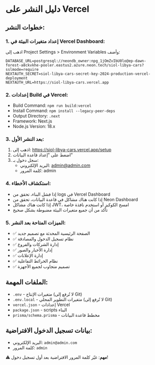 # دليل النشر على Vercel

## خطوات النشر:

### 1. إعداد متغيرات البيئة في Vercel Dashboard:
اذهب إلى Project Settings > Environment Variables وأضف:

```
DATABASE_URL=postgresql://neondb_owner:npg_1jOmZvIbU0lo@ep-dawn-forest-a8ckvkhe-pooler.eastus2.azure.neon.tech/siol-libya-cars?sslmode=require
NEXTAUTH_SECRET=siol-libya-cars-secret-key-2024-production-vercel-deployment
NEXTAUTH_URL=https://siol-libya-cars.vercel.app
```

### 2. إعدادات Build في Vercel:
- Build Command: `npm run build:vercel`
- Install Command: `npm install --legacy-peer-deps`
- Output Directory: `.next`
- Framework: Next.js
- Node.js Version: 18.x

### 3. بعد النشر الأول:
1. اذهب إلى: https://siol-libya-cars.vercel.app/setup
2. اضغط على "إعداد قاعدة البيانات"
3. سجل دخول بـ:
   - البريد الإلكتروني: admin@admin.com
   - كلمة المرور: admin

### 4. استكشاف الأخطاء:
- إذا فشل البناء، تحقق من logs في Vercel Dashboard
- إذا كانت هناك مشاكل في قاعدة البيانات، تحقق من Neon Dashboard
- إذا كانت هناك مشاكل JWT، امسح الكوكيز أو استخدم نافذة خاصة
- تأكد من أن جميع متغيرات البيئة مضبوطة بشكل صحيح

### 5. الميزات المتاحة بعد النشر:
- ✅ الصفحة الرئيسية المحدثة مع تصميم جديد
- ✅ نظام تسجيل الدخول والمصادقة
- ✅ إدارة الشركات والفروع
- ✅ إدارة الأخبار والصور
- ✅ إدارة الإعلانات
- ✅ نظام الخرائط التفاعلية
- ✅ تصميم متجاوب لجميع الأجهزة

## الملفات المهمة:
- `.env` - متغيرات الإنتاج (لا تُرفع إلى Git)
- `.env.local` - متغيرات التطوير المحلي (لا تُرفع إلى Git)
- `vercel.json` - إعدادات Vercel
- `package.json` - scripts البناء
- `prisma/schema.prisma` - مخطط قاعدة البيانات

## بيانات تسجيل الدخول الافتراضية:
- البريد الإلكتروني: `admin@admin.com`
- كلمة المرور: `admin`

⚠️ **مهم**: غيّر كلمة المرور الافتراضية بعد أول تسجيل دخول!

